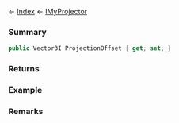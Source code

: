 ← [Index](Api-Index) ← [IMyProjector](Sandbox.ModAPI.Ingame.IMyProjector)

### Summary

```csharp
public Vector3I ProjectionOffset { get; set; }
```

### Returns

### Example

### Remarks

